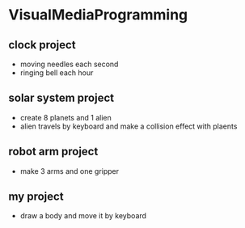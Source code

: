 # VisualMediaProgramming
## clock project
  * moving needles each second
  * ringing bell each hour

## solar system project
  * create 8 planets and 1 alien
  * alien travels by keyboard and make a collision effect with plaents

## robot arm project
  * make 3 arms and one gripper

## my project
  * draw a body and move it by keyboard
